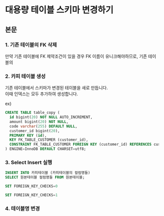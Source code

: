 # 대용량 테이블 스키마 변경하기

## 본문

### 1. 기존 테이블의 FK 삭제

만약 기존 테이블에 FK 제약조건이 있을 경우 FK 이름이 유니크해야하므로, 기존 테이블의 
### 2. 카피 테이블 생성

기존 테이블에서 스키마가 변경된 테이블을 새로 만듭니다.  
이때 인덱스는 모두 추가하여 생성합니다.  
  
ex)  

```sql
CREATE TABLE table_copy (
  id bigint(20) NOT NULL AUTO_INCREMENT,
  amount bigint(20) NOT NULL,
  code varchar(255) DEFAULT NULL,
  customer_id bigint(20),
  PRIMARY KEY (id),
  KEY FK_TABLE_CUSTOMER (customer_id),
  CONSTRAINT FK_TABLE_CUSTOMER FOREIGN KEY (customer_id) REFERENCES customer (id)
) ENGINE=InnoDB DEFAULT CHARSET=utf8;

```

### 3. Select Insert 실행

```sql
INSERT INTO 카피테이블 (카피테이블의 컬럼명들)
SELECT 원본테이블 컬럼명들 FROM 원본테이블;
```

```sql
SET FOREIGN_KEY_CHECKS=0
```

```sql
SET FOREIGN_KEY_CHECKS=1
```

### 4. 테이블명 변경

